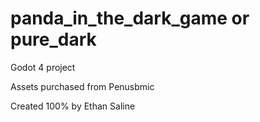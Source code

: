 # panda_in_the_dark_game or pure_dark
Godot 4 project

Assets purchased from Penusbmic

Created 100% by Ethan Saline